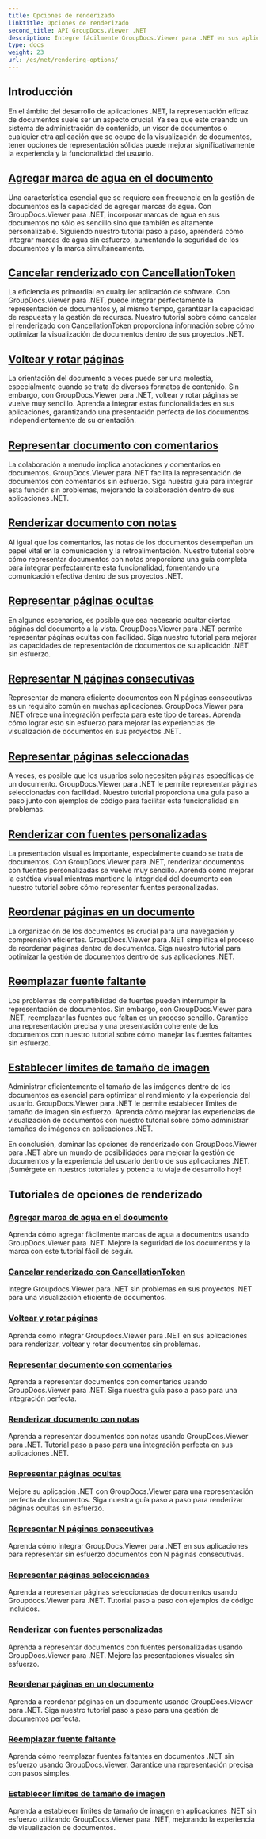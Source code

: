 ```yaml
---
title: Opciones de renderizado
linktitle: Opciones de renderizado
second_title: API GroupDocs.Viewer .NET
description: Integre fácilmente GroupDocs.Viewer para .NET en sus aplicaciones con tutoriales sobre opciones de representación, desde agregar marcas de agua hasta personalizar fuentes.
type: docs
weight: 23
url: /es/net/rendering-options/
---
```


## Introducción

En el ámbito del desarrollo de aplicaciones .NET, la representación eficaz de documentos suele ser un aspecto crucial. Ya sea que esté creando un sistema de administración de contenido, un visor de documentos o cualquier otra aplicación que se ocupe de la visualización de documentos, tener opciones de representación sólidas puede mejorar significativamente la experiencia y la funcionalidad del usuario.

## [Agregar marca de agua en el documento](./add-watermark/)

Una característica esencial que se requiere con frecuencia en la gestión de documentos es la capacidad de agregar marcas de agua. Con GroupDocs.Viewer para .NET, incorporar marcas de agua en sus documentos no sólo es sencillo sino que también es altamente personalizable. Siguiendo nuestro tutorial paso a paso, aprenderá cómo integrar marcas de agua sin esfuerzo, aumentando la seguridad de los documentos y la marca simultáneamente.

## [Cancelar renderizado con CancellationToken](./cancel-render-cancellation-token/)

La eficiencia es primordial en cualquier aplicación de software. Con GroupDocs.Viewer para .NET, puede integrar perfectamente la representación de documentos y, al mismo tiempo, garantizar la capacidad de respuesta y la gestión de recursos. Nuestro tutorial sobre cómo cancelar el renderizado con CancellationToken proporciona información sobre cómo optimizar la visualización de documentos dentro de sus proyectos .NET.

## [Voltear y rotar páginas](./flip-rotate-pages/)

La orientación del documento a veces puede ser una molestia, especialmente cuando se trata de diversos formatos de contenido. Sin embargo, con GroupDocs.Viewer para .NET, voltear y rotar páginas se vuelve muy sencillo. Aprenda a integrar estas funcionalidades en sus aplicaciones, garantizando una presentación perfecta de los documentos independientemente de su orientación.

## [Representar documento con comentarios](./render-document-comments/)

La colaboración a menudo implica anotaciones y comentarios en documentos. GroupDocs.Viewer para .NET facilita la representación de documentos con comentarios sin esfuerzo. Siga nuestra guía para integrar esta función sin problemas, mejorando la colaboración dentro de sus aplicaciones .NET.

## [Renderizar documento con notas](./render-document-notes/)

Al igual que los comentarios, las notas de los documentos desempeñan un papel vital en la comunicación y la retroalimentación. Nuestro tutorial sobre cómo representar documentos con notas proporciona una guía completa para integrar perfectamente esta funcionalidad, fomentando una comunicación efectiva dentro de sus proyectos .NET.

## [Representar páginas ocultas](./render-hidden-pages/)

En algunos escenarios, es posible que sea necesario ocultar ciertas páginas del documento a la vista. GroupDocs.Viewer para .NET permite representar páginas ocultas con facilidad. Siga nuestro tutorial para mejorar las capacidades de representación de documentos de su aplicación .NET sin esfuerzo.

## [Representar N páginas consecutivas](./render-n-consecutive-pages/)

Representar de manera eficiente documentos con N páginas consecutivas es un requisito común en muchas aplicaciones. GroupDocs.Viewer para .NET ofrece una integración perfecta para este tipo de tareas. Aprenda cómo lograr esto sin esfuerzo para mejorar las experiencias de visualización de documentos en sus proyectos .NET.

## [Representar páginas seleccionadas](./render-selected-pages/)

A veces, es posible que los usuarios solo necesiten páginas específicas de un documento. GroupDocs.Viewer para .NET le permite representar páginas seleccionadas con facilidad. Nuestro tutorial proporciona una guía paso a paso junto con ejemplos de código para facilitar esta funcionalidad sin problemas.

## [Renderizar con fuentes personalizadas](./render-custom-fonts/)

La presentación visual es importante, especialmente cuando se trata de documentos. Con GroupDocs.Viewer para .NET, renderizar documentos con fuentes personalizadas se vuelve muy sencillo. Aprenda cómo mejorar la estética visual mientras mantiene la integridad del documento con nuestro tutorial sobre cómo representar fuentes personalizadas.

## [Reordenar páginas en un documento](./reorder-pages/)

La organización de los documentos es crucial para una navegación y comprensión eficientes. GroupDocs.Viewer para .NET simplifica el proceso de reordenar páginas dentro de documentos. Siga nuestro tutorial para optimizar la gestión de documentos dentro de sus aplicaciones .NET.

## [Reemplazar fuente faltante](./replace-missing-font/)

Los problemas de compatibilidad de fuentes pueden interrumpir la representación de documentos. Sin embargo, con GroupDocs.Viewer para .NET, reemplazar las fuentes que faltan es un proceso sencillo. Garantice una representación precisa y una presentación coherente de los documentos con nuestro tutorial sobre cómo manejar las fuentes faltantes sin esfuerzo.

## [Establecer límites de tamaño de imagen](./set-image-size-limits/)

Administrar eficientemente el tamaño de las imágenes dentro de los documentos es esencial para optimizar el rendimiento y la experiencia del usuario. GroupDocs.Viewer para .NET le permite establecer límites de tamaño de imagen sin esfuerzo. Aprenda cómo mejorar las experiencias de visualización de documentos con nuestro tutorial sobre cómo administrar tamaños de imágenes en aplicaciones .NET.

En conclusión, dominar las opciones de renderizado con GroupDocs.Viewer para .NET abre un mundo de posibilidades para mejorar la gestión de documentos y la experiencia del usuario dentro de sus aplicaciones .NET. ¡Sumérgete en nuestros tutoriales y potencia tu viaje de desarrollo hoy!
## Tutoriales de opciones de renderizado
### [Agregar marca de agua en el documento](./add-watermark/)
Aprenda cómo agregar fácilmente marcas de agua a documentos usando GroupDocs.Viewer para .NET. Mejore la seguridad de los documentos y la marca con este tutorial fácil de seguir.
### [Cancelar renderizado con CancellationToken](./cancel-render-cancellation-token/)
Integre Groupdocs.Viewer para .NET sin problemas en sus proyectos .NET para una visualización eficiente de documentos.
### [Voltear y rotar páginas](./flip-rotate-pages/)
Aprenda cómo integrar Groupdocs.Viewer para .NET en sus aplicaciones para renderizar, voltear y rotar documentos sin problemas.
### [Representar documento con comentarios](./render-document-comments/)
Aprenda a representar documentos con comentarios usando GroupDocs.Viewer para .NET. Siga nuestra guía paso a paso para una integración perfecta.
### [Renderizar documento con notas](./render-document-notes/)
Aprenda a representar documentos con notas usando GroupDocs.Viewer para .NET. Tutorial paso a paso para una integración perfecta en sus aplicaciones .NET.
### [Representar páginas ocultas](./render-hidden-pages/)
Mejore su aplicación .NET con GroupDocs.Viewer para una representación perfecta de documentos. Siga nuestra guía paso a paso para renderizar páginas ocultas sin esfuerzo.
### [Representar N páginas consecutivas](./render-n-consecutive-pages/)
Aprenda cómo integrar GroupDocs.Viewer para .NET en sus aplicaciones para representar sin esfuerzo documentos con N páginas consecutivas.
### [Representar páginas seleccionadas](./render-selected-pages/)
Aprenda a representar páginas seleccionadas de documentos usando Groupdocs.Viewer para .NET. Tutorial paso a paso con ejemplos de código incluidos.
### [Renderizar con fuentes personalizadas](./render-custom-fonts/)
Aprenda a representar documentos con fuentes personalizadas usando GroupDocs.Viewer para .NET. Mejore las presentaciones visuales sin esfuerzo.
### [Reordenar páginas en un documento](./reorder-pages/)
Aprenda a reordenar páginas en un documento usando GroupDocs.Viewer para .NET. Siga nuestro tutorial paso a paso para una gestión de documentos perfecta.
### [Reemplazar fuente faltante](./replace-missing-font/)
Aprenda cómo reemplazar fuentes faltantes en documentos .NET sin esfuerzo usando GroupDocs.Viewer. Garantice una representación precisa con pasos simples.
### [Establecer límites de tamaño de imagen](./set-image-size-limits/)
Aprenda a establecer límites de tamaño de imagen en aplicaciones .NET sin esfuerzo utilizando GroupDocs.Viewer para .NET, mejorando la experiencia de visualización de documentos.